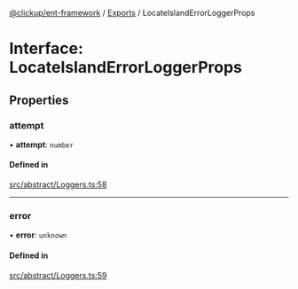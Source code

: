 [@clickup/ent-framework](../README.md) / [Exports](../modules.md) / LocateIslandErrorLoggerProps

# Interface: LocateIslandErrorLoggerProps

## Properties

### attempt

• **attempt**: `number`

#### Defined in

[src/abstract/Loggers.ts:58](https://github.com/clickup/ent-framework/blob/master/src/abstract/Loggers.ts#L58)

___

### error

• **error**: `unknown`

#### Defined in

[src/abstract/Loggers.ts:59](https://github.com/clickup/ent-framework/blob/master/src/abstract/Loggers.ts#L59)
